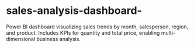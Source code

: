 # sales-analysis-dashboard-
Power BI dashboard visualizing sales trends by month, salesperson, region, and product. Includes KPIs for quantity and total price, enabling multi-dimensional business analysis.
